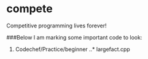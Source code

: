 # compete
Competitive programming lives forever!

###Below I am marking some important code to look:

1. Codechef/Practice/beginner
..* largefact.cpp